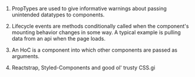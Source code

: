 1.  PropTypes are used to give informative warnings about passing
unintended datatypes to components.

2. Lifecycle events are methods conditionally called when the component's mounting behavior changes in some way.  A typical example 
is pulling data from an api when the page loads.

3. An HoC is a component into which other components are passed as
arguments.

4. Reactstrap, Styled-Components and good ol' trusty CSS.gi